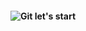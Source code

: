 <h4 align="center">
  <img alt="Git let's start" src="https://habrastorage.org/r/w780/getpro/habr/post_images/55e/4c7/551/55e4c75510c933abb382390fbd9501c6.jpg">
</h4>
